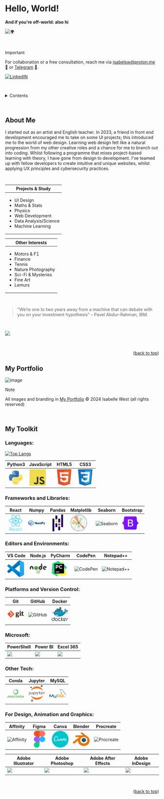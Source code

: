 <a name="readme-top"></a>

# Hello, World!
**And if you're off-world: also hi**

<picture>
  <source srcset="https://fonts.gstatic.com/s/e/notoemoji/latest/1f30d/512.webp" type="image/webp">
  <img src="https://fonts.gstatic.com/s/e/notoemoji/latest/1f30d/512.gif" alt="🌍" width="25%">
</picture>
<p>&nbsp;</p>

> [!IMPORTANT]
> For collaboration or a free consultation, reach me via isabelsw@proton.me 📨 or <a href="https://t.me/artem_and_Isa">Telegram</a> 💬.

<a href="http://www.linkedin.com/in/isawest">
   <img src="https://upload.wikimedia.org/wikipedia/commons/c/ca/LinkedIn_logo_initials.png" alt="LinkedIN" width="30">
</a>
<p>&nbsp;</p>

<!-- TABLE OF CONTENTS -->
<details>
  <summary>Contents</summary>
  <ol>
    <li>
      <a href="#about-me">About Me</a>
    </li>
    <li>
      <a href="#my-portfolio">My Portfolio</a>
    </li>
    <li><a href="#my-toolkit">My Toolkit</a></li>
      <ul>
        <li><a href="#languages">Languages</a></li>
        <li><a href="#frameworks-and-libraries">Frameworks and Libraries</a></li>
        <li><a href="#editors-and-environments">Editors and Environments</a></li>
        <li><a href="#platforms-and-version-control">Platforms and Version Control</a></li>
        <li><a href="#microsoft">Microsoft</a></li>
        <li><a href="#other-tech">Other Tech</a></li>
        <li><a href="#for-design-animation-and-graphics">For Design, Animation and Graphics</a></li>
      </ul>
  </ol>
</details>
<p>&nbsp;</p>

## <a name="about-me"></a>About Me

I started out as an artist and English teacher. In 2023, a friend in front end development encouraged me to take on some UI projects; this introduced me to the world of web design. Learning web design felt like a natural progression from my other creative roles and a chance for me to branch out into coding. Whilst following a programme that mixes project-based learning with theory, I have gone from design to development. I've teamed up with fellow developers to create intuitive and unique websites, whilst applying UX principles and cybersecurity practices. 
<p>&nbsp;</p>

| Projects & Study |
|----------|
| <ul><li>UI Design</li><li>Maths & Stats</li><li>Physics</li><li>Web Development</li><li>Data Analysis/Science</li><li>Machine Learning</li></ul> | 

| Other Interests |
|----------|
| <ul><li>Motors & F1</li><li>Finance</li><li>Tennis</li><li>Nature Photography</li><li>Sci-Fi & Mysteries</li><li>Fine Art</li><li>Lemurs</li></ul> |
<p>&nbsp;</p>

> "We’re one to two years away from a machine that can debate with you on your investment hypothesis” – Pavel Abdur-Rahman, IBM.
<p>&nbsp;</p>

<picture>
  <source srcset="https://media4.giphy.com/media/3oz8xESfXnc1gFAg4o/giphy.gif?cid=6c09b9527sfjdxiw7de0hly1k4fny7ofsxi1xobab5mdoyue&ep=v1_internal_gif_by_id&rid=giphy.gif&ct=g">
  <img src="https://media4.giphy.com/media/3oz8xESfXnc1gFAg4o/giphy.gif?cid=6c09b9527sfjdxiw7de0hly1k4fny7ofsxi1xobab5mdoyue&ep=v1_internal_gif_by_id&rid=giphy.gif&ct=g">
</picture>
<p>&nbsp;</p>

<p align="right">(<a href="#readme-top">back to top</a>)</p>

## <a id=“my-portfolio”></a>My Portfolio 

![image](https://media0.giphy.com/media/v1.Y2lkPTc5MGI3NjExOTBhOHF5b3JucGd6bW1ieWVwcW5kMHB5bnl3aHUxc3pkd3h4dnR3MiZlcD12MV9pbnRlcm5hbF9naWZfYnlfaWQmY3Q9Zw/XEgyEKWCAqMpUrQU4r/giphy.webp)

> [!NOTE]
> All images and branding in <a href="#my-portfolio">My Portfolio</a> © 2024 Isabelle West (all rights reserved)
<p>&nbsp;</p>

## <a name="my-toolkit"></a>My Toolkit

### <a name="languages"></a>Languages:

[![Top Langs](https://github-readme-stats.vercel.app/api/top-langs/?username=isabelsw&layout=donut-vertical)](https://github.com/isabelsw/github-readme-stats)

| Python3 | JavaScript | HTML5 | CSS3 |
|----------|----------|----------|----------|
| <img src="https://github.com/devicons/devicon/blob/master/icons/python/python-original.svg" title="Python"  alt="Python" width="55" height="55"/> | <img src="https://github.com/devicons/devicon/blob/master/icons/javascript/javascript-original.svg" title="JavaScript" alt="JavaScript" width="55" height="55"/> | <img src="https://github.com/devicons/devicon/blob/master/icons/html5/html5-original.svg" title="html5" alt="html5" width="55" height="55"/>| <img src="https://github.com/devicons/devicon/blob/master/icons/css3/css3-original.svg" title="css3" alt="css3" width="55" height="55"/>|

### <a name="frameworks-and-libraries"></a>Frameworks and Libraries:

| React | Numpy | Pandas | Matplotlib | Seaborn | Bootstrap |
|----------|----------|----------|----------|----------|----------|
|<img src="https://github.com/devicons/devicon/blob/master/icons/react/react-original-wordmark.svg" title="React" alt="React" width="55" height="55"/> | <img src="https://github.com/devicons/devicon/blob/master/icons/numpy/numpy-original-wordmark.svg" title="Numpy" alt="Numpy" width="55" height="55"/>|  <img src="https://github.com/devicons/devicon/blob/master/icons/pandas/pandas-original.svg" title="Pandas" alt="Pandas" width="55" height="55"/>|  <img src="https://github.com/devicons/devicon/blob/master/icons/matplotlib/matplotlib-original.svg" title="mpl" alt="mpl" width="55" height="55"/> | <img src="https://seaborn.pydata.org/_images/logo-mark-lightbg.svg" title="Seaborn" alt="Seaborn" width="55" height="55"/>| <img src="https://github.com/devicons/devicon/blob/master/icons/bootstrap/bootstrap-original.svg" title="Bootstrap" alt="Bootstrap" width="55" height="55"/>|

### <a name="editors-and-environments"></a>Editors and Environments:
| VS Code | Node.js | PyCharm | CodePen | Notepad++ | 
|----------|----------|----------|----------|----------|
|<img src="https://github.com/devicons/devicon/blob/master/icons/vscode/vscode-original.svg" title="vscode" alt="vscode" width="55" height="55"/>| <img src="https://github.com/devicons/devicon/blob/master/icons/nodejs/nodejs-original-wordmark.svg" title="node.js" alt="NodeJS" width="55" height="55"/>| <img src="https://github.com/devicons/devicon/blob/master/icons/pycharm/pycharm-original.svg" title="pycharm" alt="pycharm" width="55" height="55"/>| <img src="https://www.shareicon.net/download/2016/11/14/852181_codepen_512x512.png" title="CodePen" alt="CodePen" width="55" height="55"/>| <img src="https://upload.wikimedia.org/wikipedia/commons/0/0f/Notepad%2B%2B_Logo.png" title="Notepad++" alt="Notepad++" width="55" height="55"/>| 

### <a name="platforms-and-version-control"></a>Platforms and Version Control:

| Git | GitHub | Docker |
|----------|----------|----------|
|<img src="https://github.com/devicons/devicon/blob/master/icons/git/git-original-wordmark.svg" title="Git" alt="Git" width="55" height="55"/>| <img src="https://upload.wikimedia.org/wikipedia/commons/thumb/9/91/Octicons-mark-github.svg/600px-Octicons-mark-github.svg.png" title="GitHub" alt="GitHub" width="55" height="55"/>| <img src="https://github.com/devicons/devicon/blob/master/icons/docker/docker-original-wordmark.svg" title="Docker" alt="Docker" width="55" height="55"/>|

### <a name="microsoft"></a>Microsoft:

| PowerShell | Power BI | Excel 365 |
|----------|----------|----------|
|<img src="https://img.shields.io/badge/Powershell-2CA5E0?style=for-the-badge&logo=powershell&logoColor=white"/>| <img src="https://img.shields.io/badge/Power%20BI-F2C811.svg?style=for-the-badge&logo=Power-BI&logoColor=black"/>| <img src="https://img.shields.io/badge/Microsoft_Excel-217346?style=for-the-badge&logo=microsoft-excel&logoColor=white"/>|

### <a name="other-tech"></a>Other Tech:

| Conda | Jupyter | MySQL |
|----------|----------|----------|
|<img src="https://github.com/devicons/devicon/blob/master/icons/anaconda/anaconda-original-wordmark.svg" title="Anaconda" alt="Conda" width="55" height="55"/>|<img src="https://github.com/devicons/devicon/blob/master/icons/jupyter/jupyter-original-wordmark.svg" title="Jupiter" alt="Jupiter" width="55" height="55"/> | <img src="https://github.com/devicons/devicon/blob/master/icons/mysql/mysql-original-wordmark.svg" title="MySQL" alt="MySQL" width="55" height="55"/> |

### <a name="for-design-animation-and-graphics"></a>For Design, Animation and Graphics:

| Affinity | Figma | Canva | Blender | Procreate |
|----------|----------|----------|----------|----------|
 <img src="https://upload.wikimedia.org/wikipedia/commons/3/3c/Affinity_Designer_2-logo.svg" title="Affinity" alt="Affinity" width="55" height="55"/>| <img src="https://github.com/devicons/devicon/blob/master/icons/figma/figma-original.svg" title="Figma" alt="Figma" width="55" height="55"/>| <img src="https://github.com/devicons/devicon/blob/master/icons/canva/canva-original.svg" title="Canva" alt="Canva" width="55" height="55"/>|<img src="https://github.com/devicons/devicon/blob/master/icons/blender/blender-original.svg" title="Blender" alt="Blender" width="55" height="55"/>| <img src="https://upload.wikimedia.org/wikipedia/commons/d/de/Procreate-icon.png" title="Procreate" alt="Procreate" width="55" height="55"/>|

| Adobe Illustrator | Adobe Photoshop | Adobe After Effects | Adobe InDesign |
|----------|----------|----------|----------|
<img src="https://img.shields.io/badge/-Adobe%20Illustrator-FF9A00?logo=adobe-illustrator&logoColor=black&style=for-the-badge"/>| <img src="https://img.shields.io/badge/-Adobe%20Photoshop-31A8FF?logo=adobe-photoshop&logoColor=black&style=for-the-badge"/>| <img src="https://img.shields.io/badge/-Adobe%20After%20Effects-9999FF?logo=adobe-after-effects&logoColor=black&style=for-the-badge"/>| <img src="https://img.shields.io/badge/-Adobe%20InDesign-FF3366?logo=adobe-indesign&logoColor=black&style=for-the-badge"/>|
<p>&nbsp;</p>

<p align="right">(<a href="#readme-top">back to top</a>)</p>
